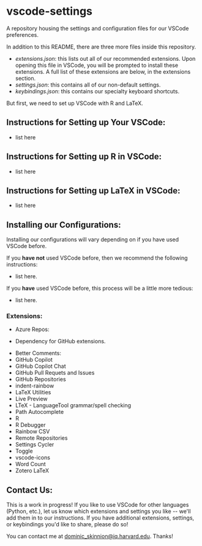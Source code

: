# vscode-settings
A repository housing the settings and configuration files for our VSCode preferences.

In addition to this README, there are three more files inside this repository. 
* *extensions.json*: this lists out all of our recommended extensions. Upon opening this file in VSCode, you will be prompted to install these extensions. A full list of these extensions are below, in the extensions section.
* *settings.json*: this contains all of our non-default settings.
* *keybindings.json*: this contains our specialty keyboard shortcuts.

But first, we need to set up VSCode with R and LaTeX.

## Instructions for Setting up Your VSCode:
* list here

## Instructions for Setting up R in VSCode:
* list here

## Instructions for Setting up LaTeX in VSCode:
* list here

## Installing our Configurations:

Installing our configurations will vary depending on if you have used VSCode before.

If you **have not** used VSCode before, then we recommend the following instructions:
* list here.

If you **have** used VSCode before, this process will be a little more tedious:
* list here.

### Extensions:
* Azure Repos:
- Dependency for GitHub extensions.
* Better Comments:  
* GitHub Copilot
* GitHub Copilot Chat
* GitHub Pull Requets and Issues
* GitHub Repositories
* indent-rainbow
* LaTeX Utilities
* Live Preview
* LTeX - LanguageTool grammar/spell checking
* Path Autocomplete
* R
* R Debugger
* Rainbow CSV
* Remote Repositories
* Settings Cycler
* Toggle
* vscode-icons
* Word Count
* Zotero LaTeX

## Contact Us:
This is a work in progress! If you like to use VSCode for other languages (Python, etc.), let us know which extensions and settings you like -- we'll add them in to our instructions. If you have additional extensions, settings, or keybindings you'd like to share, please do so!

You can contact me at dominic_skinnion@iq.harvard.edu. Thanks!
